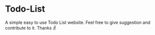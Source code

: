 # Todo-List
A simple easy to use Todo List website.
Feel free to give suggestion and contribute to it. 
Thanks ✌️
